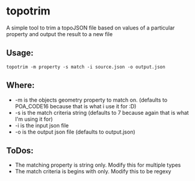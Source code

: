 # topotrim

A simple tool to trim a topoJSON file based on values of a particular property and output the result to a new file

## Usage:
```
topotrim -m property -s match -i source.json -o output.json
```
## Where:
- -m is the objects geometry property to match on. (defaults to POA_CODE16 because that is what i use it for :D)
- -s is the match criteria string (defaults to 7 because again that is what I'm using it for)
- -i is the input json file
- -o is the output json file (defaults to output.json)


## ToDos:
- The matching property is string only. Modify this for multiple types
- The match criteria is begins with only. Modify this to be regexy


